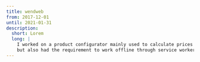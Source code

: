 ```yaml
---
title: wendweb
from: 2017-12-01
until: 2021-01-31
description:
  short: Lorem
  long: |
    I worked on a product configurator mainly used to calculate prices
    but also had the requirement to work offline through service workers, include authentication and manage roles.
---
```

